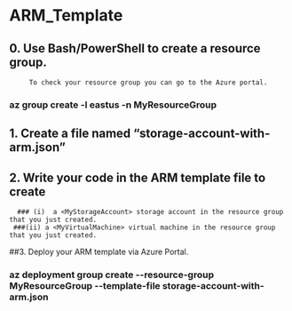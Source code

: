 # ARM_Template
## 0. Use Bash/PowerShell to create a <MyResourceGroup> resource group.
         To check your resource group you can go to the Azure portal. 

### az group create -l eastus -n MyResourceGroup



## 1. Create a file named “storage-account-with-arm.json”


## 2. Write your code in the ARM template file to create
      ### (i)  a <MyStorageAccount> storage account in the resource group that you just created. 
     ###(ii) a <MyVirtualMachine> virtual machine in the resource group that you just created.



##3. Deploy your ARM template via Azure Portal.

### az deployment group create --resource-group MyResourceGroup  --template-file storage-account-with-arm.json
